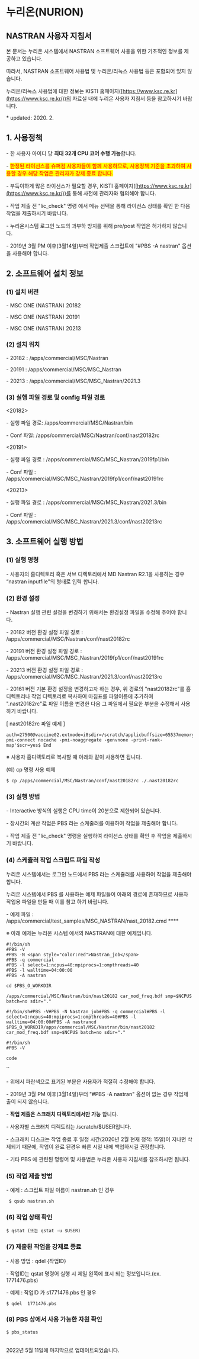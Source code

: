 # 누리온(NURION)

## NASTRAN 사용자 지침서 <a href="#jcstitle" id="jcstitle"></a>

본 문서는 누리온 시스템에서 NASTRAN 소프트웨어 사용을 위한 기초적인 정보를 제공하고 있습니다. &#x20;

따라서, NASTRAN 소프트웨어 사용법 및 누리온/리눅스 사용법 등은 포함되어 있지 않습니다. &#x20;

누리온/리눅스 사용법에 대한 정보는 KISTI 홈페이지([https://www.ksc.re.kr](https://www.ksc.re.kr/))의 자료실 내에 누리온 사용자 지침서 등을 참고하시기 바랍니다.

&#x20;\* updated: 2020. 2.&#x20;

&#x20;

## 1. 사용정책

\- 한 사용자 아이디 당 **최대 32개 CPU 코어 수행 가능**합니다.

&#x20;\- <mark style="color:red;">한정된 라이선스를 슈퍼컴 사용자들이 함께 사용하므로, 사용정책 기준을 초과하여 사용할 경우 해당 작업은 관리자가 강제 종료 합니다.</mark>

&#x20;\- 부득이하게 많은 라이선스가 필요할 경우, KISTI 홈페이지([https://www.ksc.re.kr](https://www.ksc.re.kr/))를 통해 사전에 관리자와 협의해야 합니다.&#x20;

&#x20;\- 작업 제출 전 "lic\_check" 명령 에서 메뉴 선택을 통해 라이선스 상태를 확인 한 다음 작업을 제출하시기 바랍니다.

&#x20;\- 누리온시스템 로그인 노드의 과부하 방지를 위해 pre/post 작업은 허가하지 않습니다.&#x20;

&#x20;\- 2019년 3월 PM 이후(3월14일)부터 작업제출 스크립트에 "#PBS -A nastran" 옵션을 사용해야 합니다.

&#x20;

## 2. 소프트웨어 설치 정보

### (1) 설치 버전&#x20;

&#x20;\- MSC ONE (NASTRAN) 20182

&#x20;\- MSC ONE (NASTRAN) 20191

&#x20;\- MSC ONE (NASTRAN) 20213

&#x20;

### (2) 설치 위치&#x20;

&#x20;\- 20182 : /apps/commercial/MSC/Nastran

&#x20;\- 20191 : /apps/commercial/MSC/MSC\_Nastran

&#x20;\- 20213 : /apps/commercial/MSC/MSC\_Nastran/2021.3

&#x20;

### (3) 실행 파일 경로 및 config 파일 경로&#x20;

&#x20; <20182>

&#x20;\- 실행 파일 경로: /apps/commercial/MSC/Nastran/bin

&#x20;\- Conf 파일: /apps/commercial/MSC/Nastran/conf/nast20182rc

&#x20;<20191>

&#x20;\- 실행 파일 경로 : /apps/commercial/MSC/MSC\_Nastran/2019fp1/bin

&#x20;\- Conf 파일 : /apps/commercial/MSC/MSC\_Nastran/2019fp1/conf/nast20191rc

<20213>

&#x20;\- 실행 파일 경로 : /apps/commercial/MSC/MSC\_Nastran/2021.3/bin

&#x20;\- Conf 파일 : /apps/commercial/MSC/MSC\_Nastran/2021.3/conf/nast20213rc

&#x20;

## 3. 소프트웨어 실행 방법

### (1) 실행 명령

\- 사용자의 홈디렉토리 혹은 서브 디렉토리에서 MD Nastran R2.1을 사용하는 경우 “nastran inputfile"의 형태로 입력 합니다.

&#x20;

### (2) 환경 설정

\- Nastran 실행 관련 설정을 변경하기 위해서는 환경설정 파일을 수정해 주어야 합니다.

\- 20182 버전 환경 설정 파일 경로 : /apps/commercial/MSC/Nastran/conf/nast20182rc

\- 20191 버전 환경 설정 파일 경로 : /apps/commercial/MSC/MSC\_Nastran/2019fp1/conf/nast20191rc

\- 20213 버전 환경 설정 파일 경로 : /apps/commercial/MSC/MSC\_Nastran/2021.3/conf/nast20213rc

&#x20;

\- 20161 버전 기본 환경 설정을 변경하고자 하는 경우, 위 경로의 "nast20182rc"를 홈 디렉토리나 작업 디렉토리로 복사하여 마침표를 파일이름에 추가하여 ".nast20182rc"로 파일 이름을 변경한 다음 그 파일에서 필요한 부분을 수정해서 사용하기 바랍니다.

&#x20;

\[ nast20182rc 파일 예제 ]

```
auth=27500@vaccine02.extmode=i8sdir=/scratch/applicbuffsize=65537memory=max$mpiimp=intelmpiishellpath=$MSC_BASE/msc20182/actran/linux64/Actran_18.0.b.107480/bin:$MSC_BASE/msc20182/nast:j.env=ACTRAN_PATH=$MSC_BASE/msc20182/actran/linux64j.env=ACTRAN_PRODUCTLINE=$MSC_BASE/msc20182/actran/linux64/Actran_18.0.b.107480j.env=ACTRAN_MPI=$MSC_BASE/msc20182/actran/linux64/Actran_18.0.b.107480/mpi/intelmpij.env=ACTRAN_AFFINITY=resetj.env=ACTRAN_MPI_OPTS='-pmi-connect nocache -pmi-noaggregate -genvnone -print-rank-map'$scr=yes$ End
```

&#x20;※ 사용자 홈디렉토리로 복사할 때 아래와 같이 사용하면 됩니다.

(예) cp 명령 사용 예제

```
$ cp /apps/commercial/MSC/Nastran/conf/nast20182rc ./.nast20182rc
```

&#x20;

### (3) 실행 방법

&#x20;\- Interactive 방식의 실행은 CPU time이 20분으로 제한되어 있습니다.

&#x20;\- 장시간의 계산 작업은 PBS 라는 스케줄러를 이용하여 작업을 제출해야 합니다.

&#x20;\- 작업 제출 전 "lic\_check" 명령을 실행하여 라이선스 상태를 확인 후 작업을 제출하시기 바랍니다.

&#x20;

### (4) 스케쥴러 작업 스크립트 파일 작성

&#x20;누리온 시스템에서는 로그인 노드에서 PBS 라는 스케쥴러를 사용하여 작업을 제출해야 합니다.

&#x20;누리온 시스템에서 PBS 를 사용하는 예제 파일들이 아래의 경로에 존재하므로 사용자 작업용 파일을 만들 때 이를 참고 하기 바랍니다.

&#x20; \- 예제 파일 :  /apps/commercial/test\_samples/MSC\_NASTRAN/nast\_20182.cmd ****&#x20;

&#x20;

※ 아래 예제는 누리온 시스템 에서의 NASTRAN에 대한 예제입니다.&#x20;

```
#!/bin/sh
#PBS -V
#PBS -N <span style="color:red">Nastran_job</span>
#PBS -q commercial
#PBS -l select=1:ncpus=40:mpiprocs=1:ompthreads=40
#PBS -l walltime=04:00:00
#PBS -A nastran

cd $PBS_O_WORKDIR

/apps/commercial/MSC/Nastran/bin/nast20182 car_mod_freq.bdf smp=$NCPUS batch=no sdir="."
```

```
#!/bin/sh#PBS -V#PBS -N Nastran_job#PBS -q commercial#PBS -l select=1:ncpus=40:mpiprocs=1:ompthreads=40#PBS -l walltime=04:00:00#PBS -A nastrancd $PBS_O_WORKDIR/apps/commercial/MSC/Nastran/bin/nast20182 car_mod_freq.bdf smp=$NCPUS batch=no sdir="."
```

`#!/bin/sh`\
`#PBS -V`

`code`

``

&#x20;\- 위에서 파란색으로 표기된 부분은 사용자가 적절히 수정해야 합니다.

&#x20;\- 2019년 3월 PM 이후(3월14일)부터 "#PBS -A nastran" 옵션이 없는 경우 작업제출이 되지 않습니다.

&#x20;\- **작업 제출은 스크래치 디렉토리에서만 가능** 합니다.

&#x20;\- 사용자별 스크래치 디렉토리는 /scratch/$USER입니다.

&#x20;\- 스크래치 디스크는 작업 종료 후 일정 시간(2020년 2월 현재 정책: 15일)이 지나면 삭제되기 때문에, 작업이 완료 된경우 빠른 시일 내에 백업하시길 권장합니다. &#x20;

\- 기타 PBS 에 관련된 명령어 및 사용법은 누리온 사용자 지침서를 참조하시면 됩니다.

&#x20;

### (5) 작업 제출 방법

&#x20;\- 예제 : 스크립트 파일 이름이 nastran.sh 인 경우

```
 $ qsub nastran.sh
```

&#x20;

### (6) 작업 상태 확인

```
$ qstat (또는 qstat -u $USER) 
```

&#x20;

### (7) 제출된 작업을 강제로 종료

&#x20;\- 사용 방법 : qdel {작업ID}

&#x20;\- 작업ID는 qstat 명령어 실행 시 제일 왼쪽에 표시 되는 정보입니다.(ex. 1771476.pbs)

&#x20;\- 예제 : 작업ID 가 s1771476.pbs 인 경우

```
$ qdel  1771476.pbs
```

&#x20;

### (8) PBS 상에서 사용 가능한 자원 확인

```
$ pbs_status
```

&#x20;

\
2022년 5월 11일에 마지막으로 업데이트되었습니다.
